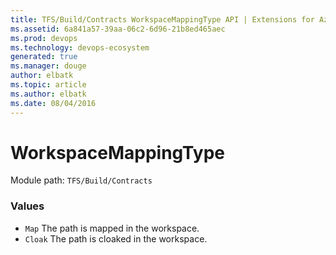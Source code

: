 ```yaml
---
title: TFS/Build/Contracts WorkspaceMappingType API | Extensions for Azure DevOps Services
ms.assetid: 6a841a57-39aa-06c2-6d96-21b8ed465aec
ms.prod: devops
ms.technology: devops-ecosystem
generated: true
ms.manager: douge
author: elbatk
ms.topic: article
ms.author: elbatk
ms.date: 08/04/2016
---
```


# WorkspaceMappingType

Module path: `TFS/Build/Contracts`

### Values

* `Map` The path is mapped in the workspace.
* `Cloak` The path is cloaked in the workspace.
